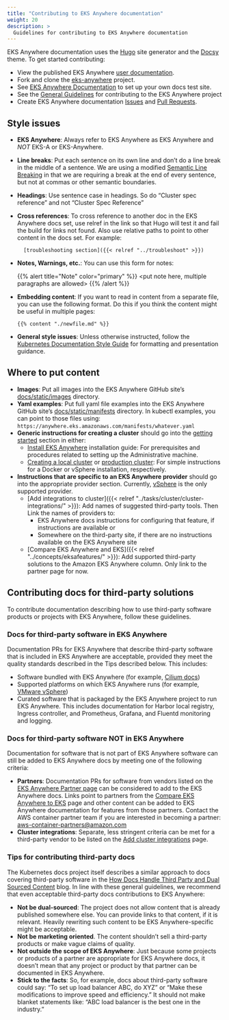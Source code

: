 ```yaml
---
title: "Contributing to EKS Anywhere documentation"
weight: 20
description: >
  Guidelines for contributing to EKS Anywhere documentation
---
```

EKS Anywhere documentation uses the [Hugo](https://gohugo.io/categories/fundamentals) site generator and the [Docsy](https://www.docsy.dev/docs/) theme. To get started contributing:

* View the published EKS Anywhere [user documentation](https://anywhere.eks.amazonaws.com/docs/).
* Fork and clone the [eks-anywhere](https://github.com/aws/eks-anywhere) project.
* See [EKS Anywhere Documentation](https://github.com/aws/eks-anywhere/tree/main/docs) to set up your own docs test site.
* See the [General Guidelines](https://github.com/aws/eks-anywhere/blob/main/docs/content/en/docs/community/contributing.md) for contributing to the EKS Anywhere project
* Create EKS Anywhere documentation [Issues](https://github.com/aws/eks-anywhere/issues) and [Pull Requests](https://github.com/aws/eks-anywhere/pulls).

## Style issues

* **EKS Anywhere**: Always refer to EKS Anywhere as EKS Anywhere and *NOT* EKS-A or EKS-Anywhere.
* **Line breaks**: Put each sentence on its own line and don’t do a line break in the middle of a sentence. 
  We are using a modified [Semantic Line Breaking](https://sembr.org/) in that we are requiring a break at the end of every sentence, but not at commas or other semantic boundaries.
* **Headings**: Use sentence case in headings. So do “Cluster spec reference” and not “Cluster Spec Reference”
* **Cross references**: To cross reference to another doc in the EKS Anywhere docs set, use relref in the link so that Hugo will test it and fail the build for links not found. Also use relative paths to point to other content in the docs set. For example:
   ```
     [troubleshooting section]({{< relref "../troubleshoot" >}})
   ```
* **Notes, Warnings, etc.**: You can use this form for notes:
    
    {{% alert title="Note" color="primary" %}}
    <put note here, multiple paragraphs are allowed>
    {{% /alert %}}

* **Embedding content**: If you want to read in content from a separate file, you can use the following format.
  Do this if you think the content might be useful in multiple pages:
  ```
  {{% content "./newfile.md" %}}
  ```
* **General style issues**: Unless otherwise instructed, follow the [Kubernetes Documentation Style Guide](https://kubernetes.io/docs/contribute/style/style-guide/) for formatting and presentation guidance.

## Where to put content

* **Images**: Put all images into the EKS Anywhere GitHub site’s [docs/static/images](https://github.com/aws/eks-anywhere/tree/main/docs/static/images) directory.
* **Yaml examples**: Put full yaml file examples into the EKS Anywhere GitHub site’s [docs/static/manifests](https://github.com/aws/eks-anywhere/tree/main/docs/static/manifests) directory.
  In kubectl examples, you can point to those files using: `https://anywhere.eks.amazonaws.com/manifests/whatever.yaml`
* **Generic instructions for creating a cluster** should go into the [getting started](https://anywhere.eks.amazonaws.com/docs/getting-started/) section in either:
   * [Install EKS Anywhere](https://anywhere.eks.amazonaws.com/docs/getting-started/install/) installation guide: For prerequisites and procedures related to setting up the Administrative machine.
   * [Creating a local cluster](https://anywhere.eks.amazonaws.com/docs/getting-started/local-environment/) or [production cluster](https://anywhere.eks.amazonaws.com/docs/getting-started/production-environment/): For simple instructions for a Docker or vSphere installation, respectively.
* **Instructions that are specific to an EKS Anywhere provider** should go into the appropriate provider section. Currently, [vSphere](https://anywhere.eks.amazonaws.com/docs/reference/vsphere/) is the only supported provider.
  * [Add integrations to cluster]({{< relref "../tasks/cluster/cluster-integrations/" >}}): Add names of suggested third-party tools. Then Link the names of providers to:
    * EKS Anywhere docs instructions for configuring that feature, if instructions are available or
    * Somewhere on the third-party site, if there are no instructions available on the EKS Anywhere site
  * [Compare EKS Anywhere and EKS]({{< relref "../concepts/eksafeatures/" >}}): Add supported third-party solutions to the Amazon EKS Anywhere column.
  Only link to the partner page for now.

## Contributing docs for third-party solutions

To contribute documentation describing how to use third-party software products or projects with EKS Anywhere, follow these guidelines.

### Docs for third-party software in EKS Anywhere

Documentation PRs for EKS Anywhere that describe third-party software that is included in EKS Anywhere are acceptable, provided they meet the quality standards described in the Tips described below. This includes:

* Software bundled with EKS Anywhere (for example, [Cilium docs](https://anywhere.eks.amazonaws.com/docs/tasks/workload/networking-and-security/))
* Supported platforms on which EKS Anywhere runs (for example, [VMware vSphere](https://anywhere.eks.amazonaws.com/docs/reference/vsphere/))
* Curated software that is packaged by the EKS Anywhere project to run EKS Anywhere. This includes documentation for Harbor local registry, Ingress controller, and Prometheus, Grafana, and Fluentd monitoring and logging.

### Docs for third-party software NOT in EKS Anywhere

Documentation for software that is not part of EKS Anywhere software can still be added to EKS Anywhere docs by meeting one of the following criteria:

* **Partners**: Documentation PRs for software from vendors listed on the [EKS Anywhere Partner page](https://aws.amazon.com/eks/eks-anywhere/partners/) can be considered to add to the EKS Anywhere docs.
  Links point to partners from the [Compare EKS Anywhere to EKS](https://anywhere.eks.amazonaws.com/docs/concepts/eksafeatures/) page and other content can be added to EKS Anywhere documentation for features from those partners.
  Contact the AWS container partner team if you are interested in becoming a partner: aws-container-partners@amazon.com
* **Cluster integrations**: Separate, less stringent criteria can be met for a third-party vendor to be listed on the [Add cluster integrations](https://anywhere.eks.amazonaws.com/docs/tasks/cluster/cluster-integrations/) page.

### Tips for contributing third-party docs

The Kubernetes docs project itself describes a similar approach to docs covering third-party software in the [How Docs Handle Third Party and Dual Sourced Content](https://kubernetes.io/blog/2020/05/third-party-dual-sourced-content/) blog.
In line with these general guidelines, we recommend that even acceptable third-party docs contributions to EKS Anywhere:

* **Not be dual-sourced**: The project does not allow content that is already published somewhere else.
  You can provide links to that content, if it is relevant. Heavily rewriting such content to be EKS Anywhere-specific might be acceptable.
* **Not be marketing oriented**. The content shouldn’t sell a third-party products or make vague claims of quality.
* **Not outside the scope of EKS Anywhere**:  Just because some projects or products of a partner are appropriate for EKS Anywhere docs, it doesn’t mean that any project or product by that partner can be documented in EKS Anywhere.
* **Stick to the facts**:  So, for example, docs about third-party software could say: “To set up load balancer ABC, do XYZ” or “Make these modifications to improve speed and efficiency.” It should not make blanket statements like: “ABC load balancer is the best one in the industry.”

